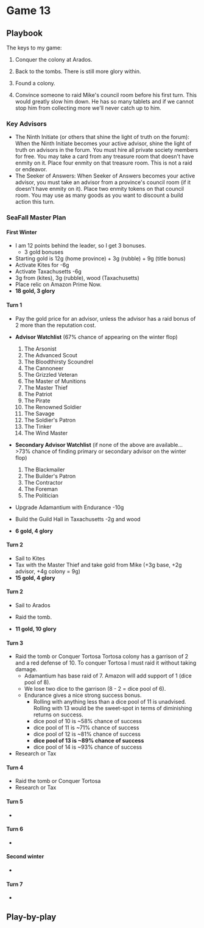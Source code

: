 # Game 13
## Playbook

The keys to my game:

1. Conquer the colony at Arados.

1. Back to the tombs. There is still more glory within.

1. Found a colony.

1. Convince someone to raid Mike's council room before his first turn. This would greatly slow him down. He has so many tablets and if we cannot stop him from collecting more we'll never catch up to him.

### Key Advisors
* The Ninth Initiate (or others that shine the light of truth on the forum): When the Ninth Initiate becomes your active advisor, shine the light of truth on advisors in the forum. You must hire all private society members for free. You may take a card from any treasure room that doesn't have enmity on it. Place four enmity on that treasure room. This is not a raid or endeavor.
* The Seeker of Answers: When Seeker of Answers becomes your active advisor, you must take an advisor from a province's council room (if it doesn't have enmity on it). Place two enmity tokens on that council room. You may use as many goods as you want to discount a build action this turn.

### SeaFall Master Plan

#### First Winter
* I am 12 points behind the leader, so I get 3 bonuses.
   * 3 gold bonuses
* Starting gold is 12g (home province) + 3g (rubble) + 9g (title bonus)
* Activate Kites for -6g
* Activate Taxachusetts -6g
* 3g from (kites), 3g (rubble), wood (Taxachusetts)
* Place relic on Amazon Prime Now.
* **18 gold, 3 glory**

#### Turn 1
* Pay the gold price for an advisor, unless the advisor has a raid bonus of 2 more than the reputation cost.
* **Advisor Watchlist** (67% chance of appearing on the winter flop)
   1. The Arsonist
   1. The Advanced Scout
   1. The Bloodthirsty Scoundrel
   1. The Cannoneer
   1. The Grizzled Veteran
   1. The Master of Munitions
   1. The Master Thief
   1. The Patriot
   1. The Pirate
   1. The Renowned Soldier
   1. The Savage
   1. The Soldier's Patron
   1. The Tinker
   1. The Wind Master
* **Secondary Advisor Watchlist** (if none of the above are available... >73% chance of finding primary or secondary advisor on the winter flop)
   1. The Blackmailer
   1. The Builder's Patron
   1. The Contractor
   1. The Foreman
   1. The Politician

* Upgrade Adamantium with Endurance -10g
* Build the Guild Hall in Taxachusetts -2g and wood
* **6 gold, 4 glory**

#### Turn 2
* Sail to Kites
* Tax with the Master Thief and take gold from Mike (+3g base, +2g advisor, +4g colony = 9g)
* **15 gold, 4 glory**


#### Turn 2
* Sail to Arados
* Raid the tomb.

* **11 gold, 10 glory**

#### Turn 3
* Raid the tomb or Conquer Tortosa
   Tortosa colony has a garrison of 2 and a red defense of 10. To conquer Tortosa I must raid it without taking damage.
  * Adamantium has base raid of 7. Amazon will add support of 1 (dice pool of 8).
  * We lose two dice to the garrison (8 - 2 = dice pool of 6).
  * Endurance gives a nice strong success bonus.
     * Rolling with anything less than a dice pool of 11 is unadvised. Rolling with 13 would be the sweet-spot in terms of diminishing returns on success.
     * dice pool of 10 is ~58% chance of success
     * dice pool of 11 is ~71% chance of success
     * dice pool of 12 is ~81% chance of success
     * **dice pool of 13 is ~89% chance of success**
     * dice pool of 14 is ~93% chance of success
* Research or Tax

#### Turn 4
* Raid the tomb or Conquer Tortosa
* Research or Tax

#### Turn 5
*

#### Turn 6
*

#### Second winter
*

#### Turn 7
*

## Play-by-play

